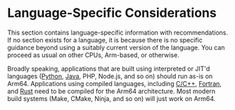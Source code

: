 # Language-Specific Considerations

This section contains language-specific information with recommendations. If no section exists for a language, it is because there is no specific guidance beyond using a suitably current version of the language. You can proceed as usual on other CPUs, Arm-based, or otherwise.

Broadly speaking, applications that are built using interpreted or JIT'd languages ([Python](python.md), [Java](java.md), PHP, Node.js, and so on) should run as-is on Arm64. Applications using compiled languages, including [C/C++](c-c++.md), [Fortran](fortran.md), and [Rust](rust.md) need to be compiled for the Arm64 architecture.  Most modern build systems (Make, CMake, Ninja, and so on) will just work on Arm64.  
